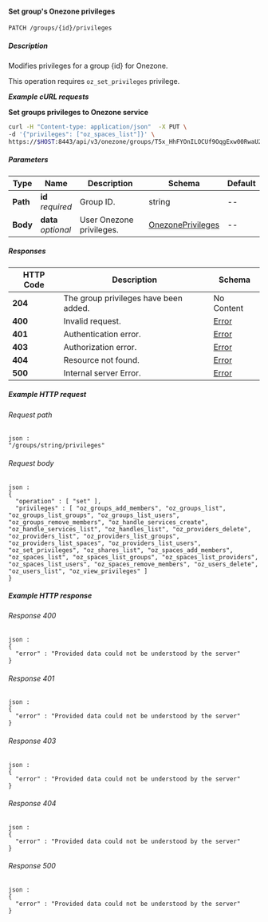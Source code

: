 
<a name="set_group_onezone_privileges"></a>
#### Set group's Onezone privileges
```
PATCH /groups/{id}/privileges
```


##### Description
Modifies privileges for a group {id} for Onezone.

This operation requires `oz_set_privileges` privilege.

***Example cURL requests***

**Set groups privileges to Onezone service**
```bash
curl -H "Content-type: application/json"  -X PUT \
-d '{"privileges": ["oz_spaces_list"]}' \
https://$HOST:8443/api/v3/onezone/groups/T5x_HhFYOnILOCUf9OqgExw00RwaU2MXT5122oWk_sM/privileges
```


##### Parameters

|Type|Name|Description|Schema|Default|
|---|---|---|---|---|
|**Path**|**id**  <br>*required*|Group ID.|string|--|
|**Body**|**data**  <br>*optional*|User Onezone privileges.|[OnezonePrivileges](../definitions/OnezonePrivileges.md#onezoneprivileges)|--|


##### Responses

|HTTP Code|Description|Schema|
|---|---|---|
|**204**|The group privileges have been added.|No Content|
|**400**|Invalid request.|[Error](../definitions/Error.md#error)|
|**401**|Authentication error.|[Error](../definitions/Error.md#error)|
|**403**|Authorization error.|[Error](../definitions/Error.md#error)|
|**404**|Resource not found.|[Error](../definitions/Error.md#error)|
|**500**|Internal server Error.|[Error](../definitions/Error.md#error)|


##### Example HTTP request

###### Request path
```
json :
"/groups/string/privileges"
```


###### Request body
```
json :
{
  "operation" : [ "set" ],
  "privileges" : [ "oz_groups_add_members", "oz_groups_list", "oz_groups_list_groups", "oz_groups_list_users", "oz_groups_remove_members", "oz_handle_services_create", "oz_handle_services_list", "oz_handles_list", "oz_providers_delete", "oz_providers_list", "oz_providers_list_groups", "oz_providers_list_spaces", "oz_providers_list_users", "oz_set_privileges", "oz_shares_list", "oz_spaces_add_members", "oz_spaces_list", "oz_spaces_list_groups", "oz_spaces_list_providers", "oz_spaces_list_users", "oz_spaces_remove_members", "oz_users_delete", "oz_users_list", "oz_view_privileges" ]
}
```


##### Example HTTP response

###### Response 400
```
json :
{
  "error" : "Provided data could not be understood by the server"
}
```


###### Response 401
```
json :
{
  "error" : "Provided data could not be understood by the server"
}
```


###### Response 403
```
json :
{
  "error" : "Provided data could not be understood by the server"
}
```


###### Response 404
```
json :
{
  "error" : "Provided data could not be understood by the server"
}
```


###### Response 500
```
json :
{
  "error" : "Provided data could not be understood by the server"
}
```



